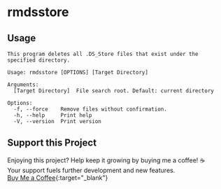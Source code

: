 # rmdsstore

## Usage

```plaintext
This program deletes all .DS_Store files that exist under the specified directory.

Usage: rmdsstore [OPTIONS] [Target Directory]

Arguments:
  [Target Directory]  File search root. Default: current directory

Options:
  -f, --force    Remove files without confirmation.
  -h, --help     Print help
  -V, --version  Print version
```

## Support this Project

Enjoying this project?  Help keep it growing by buying me a coffee!  ☕️  
Your support fuels further development and new features.  
[Buy Me a Coffee](https://www.buymeacoffee.com/milkandsugar){:target="_blank"}
